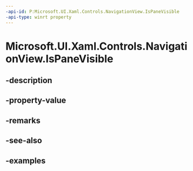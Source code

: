```yaml
---
-api-id: P:Microsoft.UI.Xaml.Controls.NavigationView.IsPaneVisible
-api-type: winrt property
---
```


<!-- Property syntax.
public bool IsPaneVisible { get;  set; }
-->

# Microsoft.UI.Xaml.Controls.NavigationView.IsPaneVisible

## -description

## -property-value

## -remarks

## -see-also

## -examples

